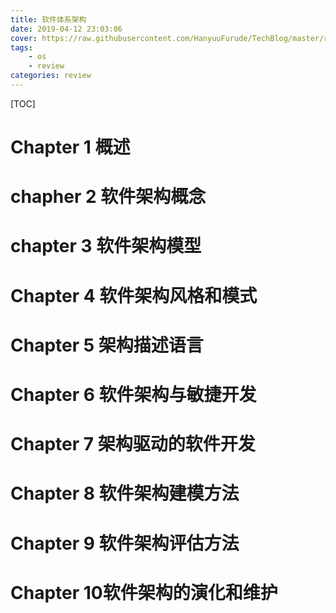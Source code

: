 ```yaml
---
title: 软件体系架构
date: 2019-04-12 23:03:06
cover: https://raw.githubusercontent.com/HanyuuFurude/TechBlog/master/res/rm.png
tags: 
	- os
	- review
categories: review
---
```

[TOC]

# Chapter 1 概述

# chapher 2 软件架构概念

# chapter 3 软件架构模型

# Chapter 4 软件架构风格和模式

# Chapter 5 架构描述语言

# Chapter 6 软件架构与敏捷开发

# Chapter 7 架构驱动的软件开发

# Chapter 8 软件架构建模方法

# Chapter 9 软件架构评估方法

# Chapter 10软件架构的演化和维护

